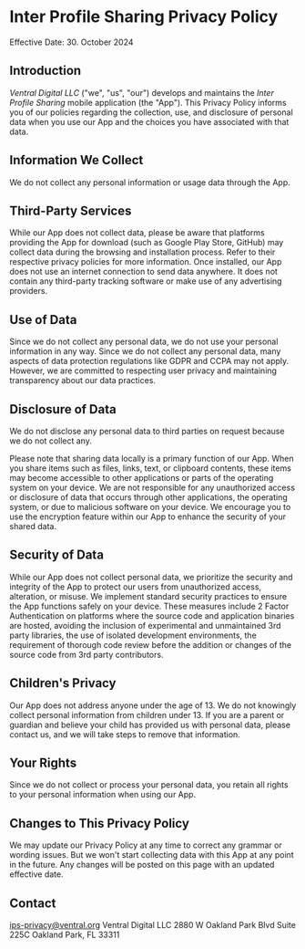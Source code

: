# Inter Profile Sharing Privacy Policy

Effective Date: 30. October 2024

## Introduction

*Ventral Digital LLC* ("we", "us", "our") develops and maintains the *Inter Profile Sharing* mobile application (the "App"). This Privacy Policy informs you of our policies regarding the collection, use, and disclosure of personal data when you use our App and the choices you have associated with that data.

## Information We Collect

We do not collect any personal information or usage data through the App.

## Third-Party Services

While our App does not collect data, please be aware that platforms providing the App for download (such as Google Play Store, GitHub) may collect data during the browsing and installation process. Refer to their respective privacy policies for more information. Once installed, our App does not use an internet connection to send data anywhere. It does not contain any third-party tracking software or make use of any advertising providers.

## Use of Data

Since we do not collect any personal data, we do not use your personal information in any way. Since we do not collect any personal data, many aspects of data protection regulations like GDPR and CCPA may not apply. However, we are committed to respecting user privacy and maintaining transparency about our data practices.

## Disclosure of Data

We do not disclose any personal data to third parties on request because we do not collect any.

Please note that sharing data locally is a primary function of our App. When you share items such as files, links, text, or clipboard contents, these items may become accessible to other applications or parts of the operating system on your device. We are not responsible for any unauthorized access or disclosure of data that occurs through other applications, the operating system, or due to malicious software on your device. We encourage you to use the encryption feature within our App to enhance the security of your shared data.

## Security of Data

While our App does not collect personal data, we prioritize the security and integrity of the App to protect our users from unauthorized access, alteration, or misuse. We implement standard security practices to ensure the App functions safely on your device. These measures include 2 Factor Authentication on platforms where the source code and application binaries are hosted, avoiding the inclusion of experimental and unmaintained 3rd party libraries, the use of isolated development environments, the requirement of thorough code review before the addition or changes of the source code from 3rd party contributors.

## Children's Privacy

Our App does not address anyone under the age of 13. We do not knowingly collect personal information from children under 13. If you are a parent or guardian and believe your child has provided us with personal data, please contact us, and we will take steps to remove that information.

## Your Rights

Since we do not collect or process your personal data, you retain all rights to your personal information when using our App.

## Changes to This Privacy Policy

We may update our Privacy Policy at any time to correct any grammar or wording issues. But we won't start collecting data with this App at any point in the future. Any changes will be posted on this page with an updated effective date.

## Contact

ips-privacy@ventral.org
Ventral Digital LLC
2880 W Oakland Park Blvd
Suite 225C
Oakland Park, FL 33311